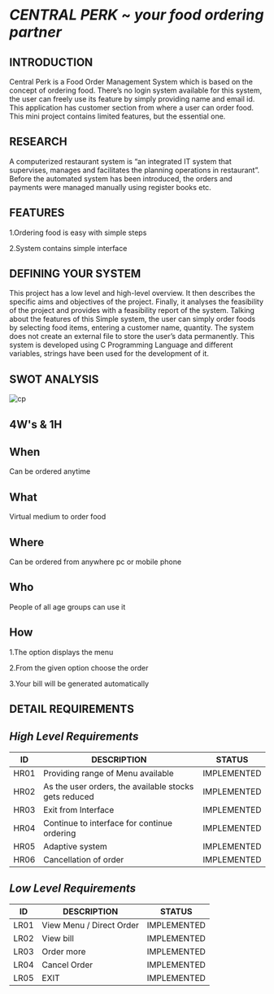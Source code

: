 # *CENTRAL PERK* ~ *your food ordering partner*

## INTRODUCTION
Central Perk is a Food Order Management System which is based on the concept of ordering food. There’s no login system available for this system, 
the user can freely use its feature by simply providing name and email id. 
This application has customer section from where a user can order food. This mini project contains limited features, but the essential one.

## RESEARCH
A computerized restaurant system is “an integrated IT system that supervises, manages and facilitates the planning operations in restaurant”. 
Before the automated system has been introduced, the orders and payments were managed manually using register books etc.

## FEATURES
 1.Ordering food is easy with simple steps
 
 2.System contains simple interface 
 
## DEFINING YOUR SYSTEM
This project has a low level and high-level overview. It then describes the specific aims and objectives of the project. 
Finally, it analyses the feasibility of the project and provides with a feasibility report of the system. Talking about the features of this Simple system, the user can simply  order foods by selecting food items, entering a customer name, quantity. 
The system does not create an external file to store the user’s data permanently. 
This system is developed using C Programming Language and different variables, strings have been used for the development of it.
 
## SWOT ANALYSIS
![cp](https://user-images.githubusercontent.com/86190226/125284920-aa9c2b80-e337-11eb-9e3c-1507003920b4.jpg)

## 4W's & 1H
 
## When
   Can be ordered anytime
   
## What
   Virtual medium to order food

## Where
   Can be ordered from anywhere pc or mobile phone

## Who
   People of all age groups can use it

## How
1.The option displays the menu

2.From the given option choose the order

3.Your bill will be generated automatically

## DETAIL REQUIREMENTS

## *High Level Requirements* 
ID  | DESCRIPTION                           | STATUS
----|---------------------------------------|-------
HR01| Providing range of Menu available     | IMPLEMENTED
HR02| As the user orders, the available stocks gets reduced | IMPLEMENTED
HR03| Exit from Interface | IMPLEMENTED
HR04| Continue to interface for continue ordering | IMPLEMENTED
HR05| Adaptive system | IMPLEMENTED
HR06| Cancellation of order | IMPLEMENTED

## *Low Level Requirements* 
ID  | DESCRIPTION                           | STATUS
----|---------------------------------------|-------
LR01| View Menu / Direct Order    | IMPLEMENTED
LR02| View bill | IMPLEMENTED
LR03| Order more | IMPLEMENTED
LR04| Cancel Order | IMPLEMENTED
LR05| EXIT| IMPLEMENTED










